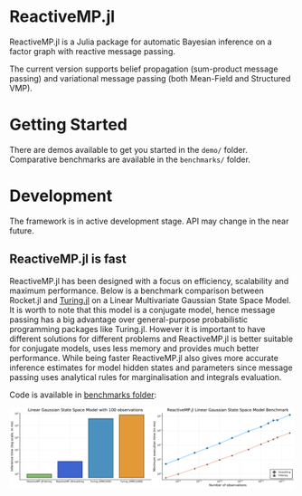 # ReactiveMP.jl

ReactiveMP.jl is a Julia package for automatic Bayesian inference on a factor graph with reactive message passing.

The current version supports belief propagation (sum-product message passing) and variational message passing (both Mean-Field and Structured VMP).

# Getting Started

There are demos available to get you started in the `demo/` folder. Comparative benchmarks are available in the `benchmarks/` folder.

# Development

The framework is in active development stage. API may change in the near future.

## ReactiveMP.jl is fast

ReactiveMP.jl has been designed with a focus on efficiency, scalability and maximum performance. Below is a benchmark comparison between Rocket.jl and [Turing.jl](https://github.com/TuringLang/Turing.jl) on a Linear Multivariate Gaussian State Space Model. It is worth to note that this model is a conjugate model, hence message passing has a big advantage over general-purpose probabilistic programming packages like Turing.jl. However it is important to have different solutions for different problems and ReactiveMP.jl is better suitable for conjugate models, uses less memory and provides much better performance. While being faster ReactiveMP.jl also gives more accurate inference estimates for model hidden states and parameters since message passing uses analytical rules for marginalisation and integrals evaluation.

Code is available in [benchmarks folder](https://github.com/biaslab/ReactiveMP.jl/tree/master/benchmarks):

![ReactiveMP.jl Benchmark](benchmarks/plots/lgssm.svg?raw=true&sanitize=true "ReactiveMP.jl Benchmark")



